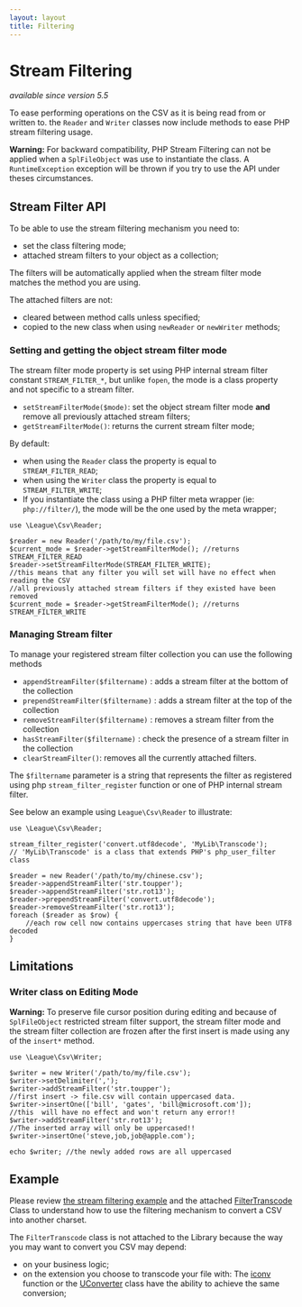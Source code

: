 ```yaml
---
layout: layout
title: Filtering
---
```


# Stream Filtering

*available since version 5.5*

To ease performing operations on the CSV as it is being read from or written to. the `Reader` and `Writer` classes now include methods to ease PHP stream filtering usage.

<p class="message-warning"><strong>Warning:</strong> For backward compatibility, PHP Stream Filtering can not be applied when a <code>SplFileObject</code> was use to instantiate the class. A <code>RuntimeException</code> exception will be thrown if you try to use the API under theses circumstances.</p>

## Stream Filter API

To be able to use the stream filtering mechanism you need to:

* set the class filtering mode;
* attached stream filters to your object as a collection;

The filters will be automatically applied when the stream filter mode matches the method you are using.

The attached filters are not:

* cleared between method calls unless specified;
* copied to the new class when using `newReader` or `newWriter` methods;

### Setting and getting the object stream filter mode

The stream filter mode property is set using PHP internal stream filter constant `STREAM_FILTER_*`, but unlike `fopen`, the mode is a class property and not specific to a stream filter.

* `setStreamFilterMode($mode)`: set the object stream filter mode **and** remove all previously attached stream filters;
* `getStreamFilterMode()`: returns the current stream filter mode;

By default:

- when using the `Reader` class the property is equal to `STREAM_FILTER_READ`;
- when using the `Writer` class the property is equal to `STREAM_FILTER_WRITE`;
- If you instantiate the class using a PHP filter meta wrapper (ie: `php://filter/`), the mode will be the one used by the meta wrapper;

~~~.language-php
use \League\Csv\Reader;

$reader = new Reader('/path/to/my/file.csv');
$current_mode = $reader->getStreamFilterMode(); //returns STREAM_FILTER_READ
$reader->setStreamFilterMode(STREAM_FILTER_WRITE);
//this means that any filter you will set will have no effect when reading the CSV
//all previously attached stream filters if they existed have been removed
$current_mode = $reader->getStreamFilterMode(); //returns STREAM_FILTER_WRITE
~~~

### Managing Stream filter

To manage your registered stream filter collection you can use the following methods

- `appendStreamFilter($filtername)` : adds a stream filter at the bottom of the collection
- `prependStreamFilter($filtername)` : adds a stream filter at the top of the collection
- `removeStreamFilter($filtername)` : removes a stream filter from the collection
- `hasStreamFilter($filtername)` : check the presence of a stream filter in the collection
- `clearStreamFilter()`: removes all the currently attached filters.

The `$filtername` parameter is a string that represents the filter as registered using php `stream_filter_register` function or one of PHP internal stream filter.

See below an example using `League\Csv\Reader` to illustrate:

~~~.language-php
use \League\Csv\Reader;

stream_filter_register('convert.utf8decode', 'MyLib\Transcode');
// 'MyLib\Transcode' is a class that extends PHP's php_user_filter class

$reader = new Reader('/path/to/my/chinese.csv');
$reader->appendStreamFilter('str.toupper');
$reader->appendStreamFilter('str.rot13');
$reader->prependStreamFilter('convert.utf8decode');
$reader->removeStreamFilter('str.rot13');
foreach ($reader as $row) {
	//each row cell now contains uppercases string that have been UTF8 decoded
}
~~~

## Limitations

### Writer class on Editing Mode

<p class="message-warning"><strong>Warning:</strong> To preserve file cursor position during editing and because of <code>SplFileObject</code> restricted stream filter support, the stream filter mode and the stream filter collection are frozen after the first insert is made using any of the <code>insert*</code> method.</p>

~~~.language-php
use \League\Csv\Writer;

$writer = new Writer('/path/to/my/file.csv');
$writer->setDelimiter(',');
$writer->addStreamFilter('str.toupper');
//first insert -> file.csv will contain uppercased data.
$writer->insertOne(['bill', 'gates', 'bill@microsoft.com']);
//this  will have no effect and won't return any error!!
$writer->addStreamFilter('str.rot13');
//The inserted array will only be uppercased!!
$writer->insertOne('steve,job,job@apple.com');

echo $writer; //the newly added rows are all uppercased
~~~

## Example

Please review [the stream filtering example](https://github.com/thephpleague/csv/blob/master/examples/stream.php) and the attached [FilterTranscode](https://github.com/thephpleague/csv/blob/master/examples/lib/FilterTranscode.php) Class to understand how to use the filtering mechanism to convert a CSV into another charset. 

The `FilterTranscode` class is not attached to the Library because the way you may want to convert you CSV may depend:

* on your business logic; 
* on the extension you choose to transcode your file with: The [iconv](http://php.net/iconv) function or the [UConverter](http://php.net/uconverter) class have the ability to achieve the same conversion;